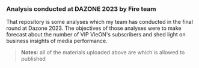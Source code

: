### Analysis conducted at DAZONE 2023 by Fire team
That repository is some analyses which my team has conducted in the final round at Dazone 2023. The objectives of those analyses were to make forecast about the number of VIP VieON's subscribers and shed light on business insights of media performance.
> **Notes:** all of the materials uploaded above are which is allowed to published

